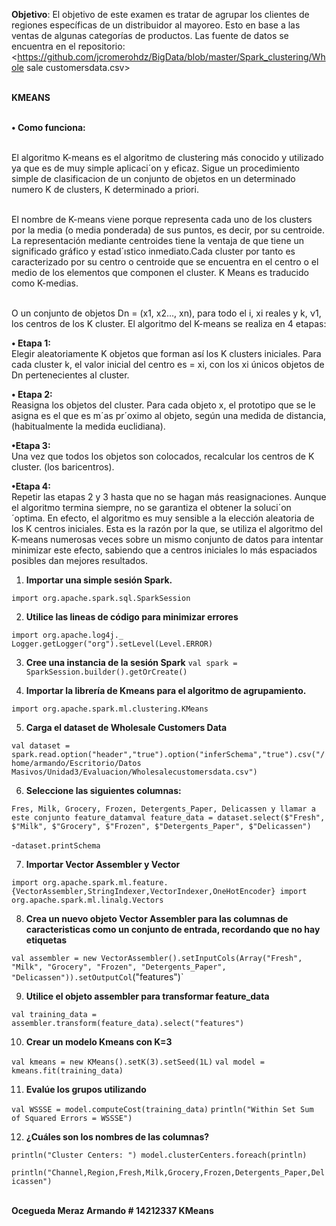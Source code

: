 


**Objetivo**: El objetivo de este examen es tratar de agrupar los clientes de regiones específicas de un distribuidor al mayoreo. Esto en base a las ventas de algunas categorías de productos. Las fuente de datos se encuentra en el repositorio: <https://github.com/jcromerohdz/BigData/blob/master/Spark_clustering/Whole sale customersdata.csv> 



<b><br> KMEANS</b></br>  

<b><br> &bull; Como funciona:</b></br>

 <br>  El algoritmo K-means es el algoritmo de clustering más conocido y utilizado ya que es de muy simple aplicaci´on y eficaz. Sigue un procedimiento simple de clasificacion de un conjunto de objetos en un determinado numero K de clusters, K determinado a priori.</br>  

<br> El nombre de K-means viene porque representa cada uno de los clusters por la
media (o media ponderada) de sus puntos, es decir, por su centroide. La
representación mediante centroides tiene la ventaja de que tiene un significado gráfico y estad´ıstico inmediato.Cada cluster por tanto es caracterizado por su centro o centroide que se encuentra en el centro o el medio de los elementos que componen el cluster. K Means es traducido como K-medias.</br> 

<br> O un conjunto de objetos Dn = (x1, x2..., xn), para todo el i, xi reales y k, ν1, los centros de los K cluster. El algoritmo del K-means se realiza en 4 etapas: </br>


<b>&bull; Etapa 1:</b> 
 <br>Elegir aleatoriamente K objetos que forman así los K clusters iniciales. Para cada cluster k, el valor inicial del centro es = xi, con los xi únicos objetos de Dn pertenecientes al cluster.</br>

<b>&bull;  Etapa 2: </b> 
<br>Reasigna los objetos del cluster. Para cada objeto x, el prototipo que se le asigna es el que es m´as pr´oximo al objeto, según una medida de distancia, (habitualmente la medida euclidiana).</br>

<b>&bull;Etapa 3: </b> 
 <br>Una vez que todos los objetos son colocados, recalcular los centros de K cluster. (los baricentros).</br>

<b>&bull;Etapa 4:</b> 
 <br>Repetir las etapas 2 y 3 hasta que no se hagan más reasignaciones.
Aunque el algoritmo termina siempre, no se garantiza el obtener la soluci´on
´optima. En efecto, el algoritmo es muy sensible a la elección aleatoria de los K centros iniciales. Esta es la razón por la que, se utiliza el algoritmo del K-means numerosas veces sobre un mismo conjunto de datos para intentar minimizar este efecto, sabiendo que a centros iniciales lo más espaciados posibles dan mejores resultados. </br>


1. **Importar una simple sesión Spark.**

`import org.apache.spark.sql.SparkSession`

2. **Utilice las lineas de código para minimizar errores**

`import org.apache.log4j._`
`Logger.getLogger("org").setLevel(Level.ERROR)`

3. **Cree una instancia de la sesión Spark**
`val spark = SparkSession.builder().getOrCreate()`


4. **Importar la librería de Kmeans para el algoritmo de agrupamiento.**

`import org.apache.spark.ml.clustering.KMeans`


5. **Carga el dataset de Wholesale Customers Data**

`val dataset = spark.read.option("header","true").option("inferSchema","true").csv("/home/armando/Escritorio/Datos Masivos/Unidad3/Evaluacion/Wholesalecustomersdata.csv")`

6. **Seleccione las siguientes columnas:** 

`Fres, Milk, Grocery, Frozen, Detergents_Paper, Delicassen y llamar a este conjunto feature_datamval feature_data = dataset.select($"Fresh", $"Milk", $"Grocery", $"Frozen", $"Detergents_Paper", $"Delicassen")`

-`dataset.printSchema`

7. **Importar Vector Assembler y Vector**

`import org.apache.spark.ml.feature.{VectorAssembler,StringIndexer,VectorIndexer,OneHotEncoder} import org.apache.spark.ml.linalg.Vectors`

8. **Crea un nuevo objeto Vector Assembler para las columnas de caracteristicas como un conjunto de entrada, recordando que no hay etiquetas**

`val assembler = new VectorAssembler().setInputCols(Array("Fresh", "Milk", "Grocery", "Frozen", "Detergents_Paper", "Delicassen")).setOutputCol`("features")`

9. **Utilice el objeto assembler para transformar feature_data**

`val training_data = assembler.transform(feature_data).select("features")`

10. **Crear un modelo Kmeans con K=3**

`val kmeans = new KMeans().setK(3).setSeed(1L)`
`val model = kmeans.fit(training_data)`

11. **Evalúe los grupos utilizando**

`val WSSSE = model.computeCost(training_data)`
`println("Within Set Sum of Squared Errors = WSSSE")`

12. **¿Cuáles son los nombres de las columnas?**

`println("Cluster Centers: ")
model.clusterCenters.foreach(println)`


`println("Channel,Region,Fresh,Milk,Grocery,Frozen,Detergents_Paper,Delicassen") `


<b><br>  Ocegueda Meraz Armando # 14212337     KMeans </b> </br>  
